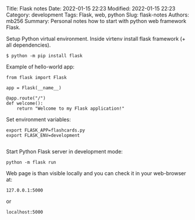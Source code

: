 Title: Flask notes
Date: 2022-01-15 22:23
Modified: 2022-01-15 22:23
Category: development
Tags: Flask, web, python 
Slug: flask-notes
Authors: mb256
Summary: Personal notes how to start with python web framework Flask.   

Setup Python virtual environment. Inside virtenv install flask framework (+ all dependencies).   

```
$ python -m pip install flask
```

Example of hello-world app:   

```
from flask import Flask

app = Flask(__name__)

@app.route("/")
def welcome():
    return "Welcome to my Flask application!"
```

Set environment variables:   

```
export FLASK_APP=flashcards.py
export FLASK_ENV=development
 
```

Start Python Flask server in development mode:   
```
python -m flask run
```

Web page is than visible locally and you can check it in your web-browser at:
```
127.0.0.1:5000
```
or
```
localhost:5000
```


